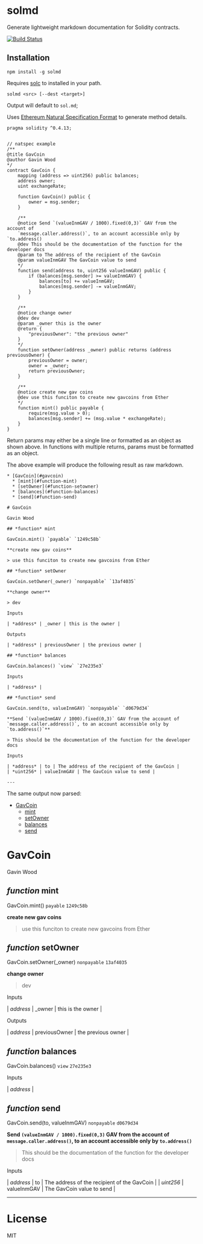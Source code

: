 # solmd

Generate lightweight markdown documentation for Solidity contracts.

[![Build Status](https://travis-ci.org/dpilch/solmd.svg?branch=master)](https://travis-ci.org/dpilch/solmd)

## Installation

```
npm install -g solmd
```

Requires [solc](http://solidity.readthedocs.io/en/develop/installing-solidity.html) to installed in your path.

```
solmd <src> [--dest <target>]
```

Output will default to `sol.md`;

Uses [Ethereum Natural Specification Format](https://github.com/ethereum/wiki/wiki/Ethereum-Natural-Specification-Format) to generate method details.

```sol
pragma solidity ^0.4.13;


// natspec example
/**
@title GavCoin
@author Gavin Wood
*/
contract GavCoin {
    mapping (address => uint256) public balances;
    address owner;
    uint exchangeRate;

    function GavCoin() public {
        owner = msg.sender;
    }

    /**
    @notice Send `(valueInmGAV / 1000).fixed(0,3)` GAV from the account of
    `message.caller.address()`, to an account accessible only by `to.address()
    @dev This should be the documentation of the function for the developer docs
    @param to The address of the recipient of the GavCoin
    @param valueInmGAV The GavCoin value to send
    */
    function send(address to, uint256 valueInmGAV) public {
        if (balances[msg.sender] >= valueInmGAV) {
            balances[to] += valueInmGAV;
            balances[msg.sender] -= valueInmGAV;
        }
    }

    /**
    @notice change owner
    @dev dev
    @param _owner this is the owner
    @return {
        "previousOwner": "the previous owner"
    }
    */
    function setOwner(address _owner) public returns (address previousOwner) {
        previousOwner = owner;
        owner = _owner;
        return previousOwner;
    }

    /**
    @notice create new gav coins
    @dev use this funciton to create new gavcoins from Ether
    */
    function mint() public payable {
        require(msg.value > 0);
        balances[msg.sender] += (msg.value * exchangeRate);
    }
}
```

Return params may either be a single line or formatted as an object as shown above. In functions with multiple returns, params must be formatted as an object.

The above example will produce the following result as raw markdown.

```
* [GavCoin](#gavcoin)
  * [mint](#function-mint)
  * [setOwner](#function-setowner)
  * [balances](#function-balances)
  * [send](#function-send)

# GavCoin

Gavin Wood

## *function* mint

GavCoin.mint() `payable` `1249c58b`

**create new gav coins**

> use this funciton to create new gavcoins from Ether

## *function* setOwner

GavCoin.setOwner(_owner) `nonpayable` `13af4035`

**change owner**

> dev

Inputs

| *address* | _owner | this is the owner |

Outputs

| *address* | previousOwner | the previous owner |

## *function* balances

GavCoin.balances() `view` `27e235e3`

Inputs

| *address* |

## *function* send

GavCoin.send(to, valueInmGAV) `nonpayable` `d0679d34`

**Send `(valueInmGAV / 1000).fixed(0,3)` GAV from the account of `message.caller.address()`, to an account accessible only by `to.address()`**

> This should be the documentation of the function for the developer docs

Inputs

| *address* | to | The address of the recipient of the GavCoin |
| *uint256* | valueInmGAV | The GavCoin value to send |

---
```

The same output now parsed:

* [GavCoin](#gavcoin)
  * [mint](#function-mint)
  * [setOwner](#function-setowner)
  * [balances](#function-balances)
  * [send](#function-send)

# GavCoin

Gavin Wood

## *function* mint

GavCoin.mint() `payable` `1249c58b`

**create new gav coins**

> use this funciton to create new gavcoins from Ether

## *function* setOwner

GavCoin.setOwner(_owner) `nonpayable` `13af4035`

**change owner**

> dev

Inputs

| *address* | _owner | this is the owner |

Outputs

| *address* | previousOwner | the previous owner |

## *function* balances

GavCoin.balances() `view` `27e235e3`

Inputs

| *address* |

## *function* send

GavCoin.send(to, valueInmGAV) `nonpayable` `d0679d34`

**Send `(valueInmGAV / 1000).fixed(0,3)` GAV from the account of `message.caller.address()`, to an account accessible only by `to.address()`**

> This should be the documentation of the function for the developer docs

Inputs

| *address* | to | The address of the recipient of the GavCoin |
| *uint256* | valueInmGAV | The GavCoin value to send |

---

# License

MIT
